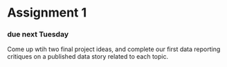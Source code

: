 # Assignment 1

### due next Tuesday


Come up wtih two final project ideas, and complete our first data reporting critiques on a published data story related to each topic.
